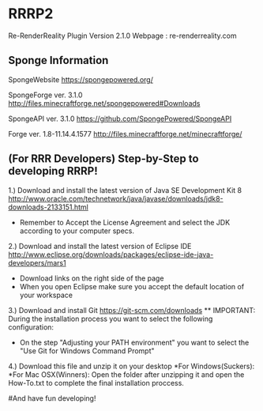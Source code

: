 # RRRP2
Re-RenderReality Plugin Version 2.1.0 Webpage : re-renderreality.com

## Sponge Information

SpongeWebsite
https://spongepowered.org/

SpongeForge ver. 3.1.0
http://files.minecraftforge.net/spongepowered#Downloads

SpongeAPI ver. 3.1.0
https://github.com/SpongePowered/SpongeAPI

Forge ver. 1.8-11.14.4.1577
http://files.minecraftforge.net/minecraftforge/

## (For RRR Developers) Step-by-Step to developing RRRP!

1.)
Download and install the latest version of Java SE Development Kit 8
http://www.oracle.com/technetwork/java/javase/downloads/jdk8-downloads-2133151.html

* Remember to Accept the License Agreement and select the JDK according to your computer specs.

2.)
Download and install the latest version of Eclipse IDE 
http://www.eclipse.org/downloads/packages/eclipse-ide-java-developers/mars1

* Download links on the right side of the page 
* When you open Eclipse make sure you accept the default location of your workspace

3.)
Download and install Git
https://git-scm.com/downloads
** IMPORTANT: During the installation process you want to select the following configuration:
* On the step "Adjusting your PATH environment" you want to select the "Use Git for Windows Command Prompt"

4.)
Download this file and unzip it on your desktop
*For Windows(Suckers):
*For Mac OSX(Winners):
Open the folder after unzipping it and open the How-To.txt to complete the final installation proccess. 

#And have fun developing!


